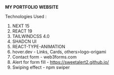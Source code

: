 **MY PORTFOLIO WEBSITE**

Technologies Used : 
1. NEXT 15
2. REACT 19
3. TAILWINDCSS 4.0
4. SHADCN UI
5. REACT-TYPE-ANIMATION
6. hover.dev - Links, Cards, others>logo-origami
7. Contact form - web3forms.com
8. Alert for form fill - https://sweetalert2.github.io/
9. Swiping effect - npm swiper
